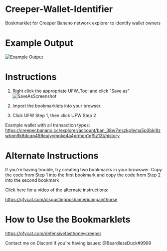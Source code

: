 # Creeper-Wallet-Identifier
Bookmarklet for Creeper Banano network explorer to identify wallet owners

# Example Output

![Example Output](https://i.imgur.com/it2lT76.png)

# Instructions

1. Right click the appropriate UFW_Tool and click "Save as"
![SaveAsScreenshot](https://i.imgur.com/ZhQwshQ.png)


2. Import the bookmarklets into your browser.  

3. Click UFW Step 1, then click UFW Step 2

Example wallet with all transaction types: https://creeper.banano.cc/explorer/account/ban_38w7mszkp1wha5p3bkj8zwtqm9k8dcqp498eujyymqke4a4prmdn1qf5z13t/history

# Alternate Instructions

If you're having trouble, try creating two bookmarks in your browswer.  Copy the code from Step 1 into the first bookmark and copy the code from Step 2 into the second bookmark

Click here for a video of the alternate instructions:

https://gfycat.com/disgustingposhamericanpainthorse

# How to Use the Bookmarklets

https://gfycat.com/defensivefasthoneycreeper

Contact me on Discord if you're having issues: @BeardlessDuck#9999
